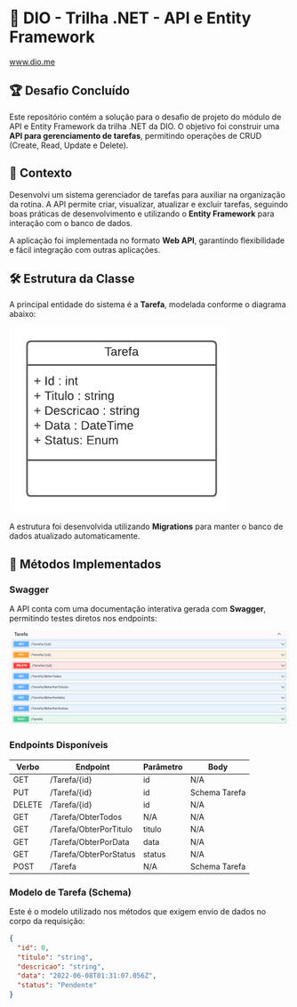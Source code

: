 # 📌 DIO - Trilha .NET - API e Entity Framework  
www.dio.me  

## 🏆 Desafio Concluído  
Este repositório contém a solução para o desafio de projeto do módulo de API e Entity Framework da trilha .NET da DIO. O objetivo foi construir uma **API para gerenciamento de tarefas**, permitindo operações de CRUD (Create, Read, Update e Delete).  

## 📌 Contexto  
Desenvolvi um sistema gerenciador de tarefas para auxiliar na organização da rotina. A API permite criar, visualizar, atualizar e excluir tarefas, seguindo boas práticas de desenvolvimento e utilizando o **Entity Framework** para interação com o banco de dados.  

A aplicação foi implementada no formato **Web API**, garantindo flexibilidade e fácil integração com outras aplicações.  

## 🛠 Estrutura da Classe  
A principal entidade do sistema é a **Tarefa**, modelada conforme o diagrama abaixo:  

![Diagrama da classe Tarefa](imagens/diagrama.png)  

A estrutura foi desenvolvida utilizando **Migrations** para manter o banco de dados atualizado automaticamente.  

## 🚀 Métodos Implementados  

### **Swagger**  
A API conta com uma documentação interativa gerada com **Swagger**, permitindo testes diretos nos endpoints:  

![Métodos Swagger](imagens/swagger.png)  

### **Endpoints Disponíveis**  

| Verbo  | Endpoint                | Parâmetro | Body          |
|--------|-------------------------|-----------|---------------|
| GET    | /Tarefa/{id}            | id        | N/A           |
| PUT    | /Tarefa/{id}            | id        | Schema Tarefa |
| DELETE | /Tarefa/{id}            | id        | N/A           |
| GET    | /Tarefa/ObterTodos      | N/A       | N/A           |
| GET    | /Tarefa/ObterPorTitulo  | titulo    | N/A           |
| GET    | /Tarefa/ObterPorData    | data      | N/A           |
| GET    | /Tarefa/ObterPorStatus  | status    | N/A           |
| POST   | /Tarefa                 | N/A       | Schema Tarefa |

### **Modelo de Tarefa (Schema)**  
Este é o modelo utilizado nos métodos que exigem envio de dados no corpo da requisição:  

```json
{
  "id": 0,
  "titulo": "string",
  "descricao": "string",
  "data": "2022-06-08T01:31:07.056Z",
  "status": "Pendente"
}
